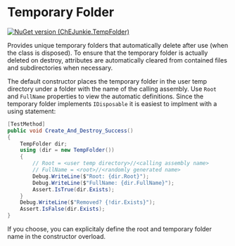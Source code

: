 # Temporary Folder

[![NuGet version (ChEJunkie.TempFolder)](https://img.shields.io/nuget/v/ChEJunkie.TempFolder.svg?style=flat-square)](https://www.nuget.org/packages/ChEJunkie.TempFolder/)

Provides unique temporary folders that automatically delete after use (when the class is disposed). To ensure that the temporary folder is actually deleted on destroy, attributes are automatically cleared from contained files and subdirectories when necessary.

The default constructor places the temporary folder in the user temp directory under a folder with the name of the calling assembly. Use `Root` and `FullName` properties to view the automatic definitions. Since the temporary folder implements `IDisposable` it is easiest to implment with a using statement:

```csharp
[TestMethod]
public void Create_And_Destroy_Success()
{
    TempFolder dir;
    using (dir = new TempFolder())
    {
        // Root = <user temp directory>//<calling assembly name>
        // FullName = <root>//<randomly generated name>
        Debug.WriteLine($"Root: {dir.Root}");
        Debug.WriteLine($"FullName: {dir.FullName}");
        Assert.IsTrue(dir.Exists);
    }
    Debug.WriteLine($"Removed? {!dir.Exists}");
    Assert.IsFalse(dir.Exists);
}
```

If you choose, you can explicitaly define the root and temporary folder name in the constructor overload.
